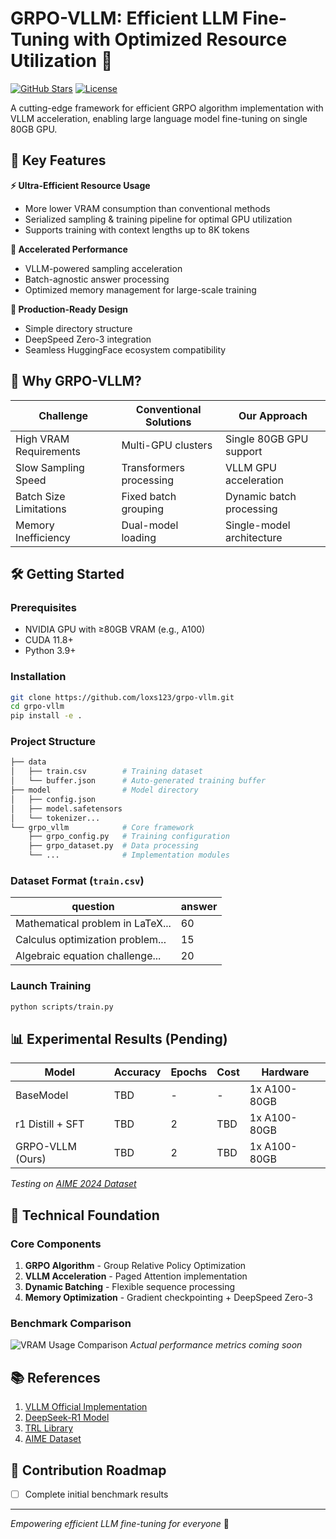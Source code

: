 # GRPO-VLLM: Efficient LLM Fine-Tuning with Optimized Resource Utilization 🚀

[![GitHub Stars](https://img.shields.io/github/stars/loxs123/grpo-vllm?style=social)](https://github.com/loxs123/grpo-vllm)
[![License](https://img.shields.io/badge/License-MIT-blue.svg)](https://opensource.org/licenses/MIT)

A cutting-edge framework for efficient GRPO algorithm implementation with VLLM acceleration, enabling large language model fine-tuning on single 80GB GPU.

## 🌟 Key Features

**⚡ Ultra-Efficient Resource Usage**
- More lower VRAM consumption than conventional methods
- Serialized sampling & training pipeline for optimal GPU utilization
- Supports training with context lengths up to 8K tokens

**🚀 Accelerated Performance**
- VLLM-powered sampling acceleration
- Batch-agnostic answer processing
- Optimized memory management for large-scale training

**🧩 Production-Ready Design**
- Simple directory structure
- DeepSpeed Zero-3 integration
- Seamless HuggingFace ecosystem compatibility

## 🎯 Why GRPO-VLLM?

| Challenge                  | Conventional Solutions | Our Approach               |
|----------------------------|------------------------|----------------------------|
| High VRAM Requirements     | Multi-GPU clusters     | Single 80GB GPU support    |
| Slow Sampling Speed        | Transformers processing   | VLLM GPU acceleration      |
| Batch Size Limitations     | Fixed batch grouping   | Dynamic batch processing   |
| Memory Inefficiency        | Dual-model loading     | Single-model architecture  |

## 🛠️ Getting Started

### Prerequisites
- NVIDIA GPU with ≥80GB VRAM (e.g., A100)
- CUDA 11.8+
- Python 3.9+

### Installation
```bash
git clone https://github.com/loxs123/grpo-vllm.git
cd grpo-vllm
pip install -e .
```

### Project Structure
```bash
├── data
│   ├── train.csv        # Training dataset
│   └── buffer.json      # Auto-generated training buffer
├── model                # Model directory
│   ├── config.json
│   ├── model.safetensors
│   └── tokenizer...
└── grpo_vllm            # Core framework
    ├── grpo_config.py   # Training configuration
    ├── grpo_dataset.py  # Data processing
    └── ...              # Implementation modules
```

### Dataset Format (`train.csv`)
| question                                   | answer |
|-------------------------------------------|--------|
| Mathematical problem in LaTeX...          | 60     |
| Calculus optimization problem...          | 15     |
| Algebraic equation challenge...           | 20     |

### Launch Training
```bash
python scripts/train.py
```

## 📊 Experimental Results (Pending)

| Model                | Accuracy | Epochs | Cost | Hardware      |
|----------------------|----------|--------|------|---------------|
| BaseModel            | TBD      | -      | -    | 1x A100-80GB  |
| r1 Distill + SFT     | TBD      | 2      | TBD  | 1x A100-80GB  |
| GRPO-VLLM (Ours)     | TBD      | 2      | TBD  | 1x A100-80GB  |

*Testing on [AIME 2024 Dataset](https://huggingface.co/datasets/Maxwell-Jia/AIME_2024)*

## 🧠 Technical Foundation

### Core Components
1. **GRPO Algorithm** - Group Relative Policy Optimization
2. **VLLM Acceleration** - Paged Attention implementation
3. **Dynamic Batching** - Flexible sequence processing
4. **Memory Optimization** - Gradient checkpointing + DeepSpeed Zero-3

### Benchmark Comparison
![VRAM Usage Comparison](https://via.placeholder.com/800x400.png?text=VRAM+Usage+Comparison+Chart)
*Actual performance metrics coming soon*

## 📚 References
1. [VLLM Official Implementation](https://github.com/vllm-project/vllm)
2. [DeepSeek-R1 Model](https://huggingface.co/deepseek-ai/DeepSeek-R1-Distill-Qwen-7B)
3. [TRL Library](https://github.com/huggingface/trl)
4. [AIME Dataset](https://huggingface.co/datasets/di-zhang-fdu/AIME_1983_2024)

## 🤝 Contribution Roadmap
- [ ] Complete initial benchmark results

---

*Empowering efficient LLM fine-tuning for everyone* 🤖
